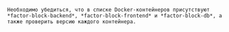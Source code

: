     Необходимо убедиться, что в списке Docker-контейнеров присутствуют *factor-block-backend*, *factor-block-frontend* и *factor-block-db*, а также проверить версию каждого контейнера.